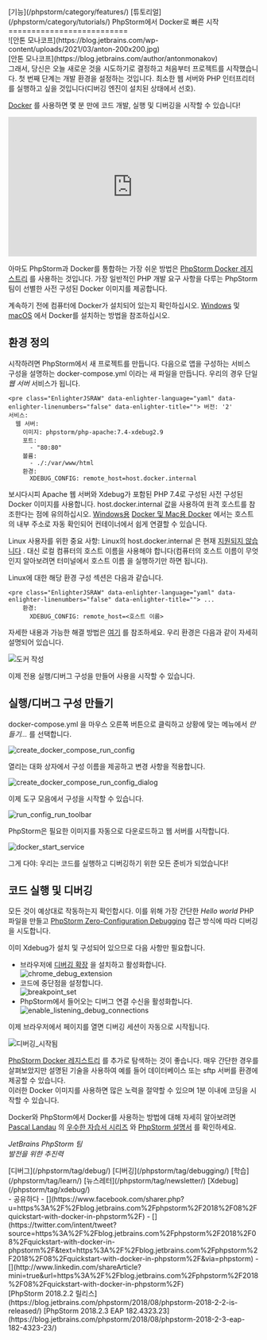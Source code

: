 <div class="content">[기능](/phpstorm/category/features/) [튜토리얼](/phpstorm/category/tutorials/) PhpStorm에서 Docker로 빠른 시작 
==========================

<div class="post-info">![안톤 모나코프](https://blog.jetbrains.com/wp-content/uploads/2021/03/anton-200x200.jpg)<div class="post-info__text"> [안톤 모나코프](https://blog.jetbrains.com/author/antonmonakov) <time class="publish-date" data-day="28" data-month="08" data-year="2018" datetime="2018-08-28"></time></div></div> 그래서, 당신은 오늘 새로운 것을 시도하기로 결정하고 처음부터 프로젝트를 시작했습니다. 첫 번째 단계는 개발 환경을 설정하는 것입니다. 최소한 웹 서버와 PHP 인터프리터를 실행하고 싶을 것입니다(디버깅 엔진이 설치된 상태에서 선호).

 [Docker](https://www.docker.com/) 를 사용하면 몇 분 만에 코드 개발, 실행 및 디버깅을 시작할 수 있습니다!

<iframe allow="accelerometer; autoplay; clipboard-write; encrypted-media; gyroscope; picture-in-picture" allowfullscreen="" frameborder="0" height="281" src="https://www.youtube.com/embed/bWbXMy_mxxE?feature=oembed" title="PhpStorm에서 Docker로 빠른 시작" width="500"></iframe>

<span id="more-20773"></span>

 아마도 PhpStorm과 Docker를 통합하는 가장 쉬운 방법은 [PhpStorm Docker 레지스트리](https://hub.docker.com/r/phpstorm/) 를 사용하는 것입니다. 가장 일반적인 PHP 개발 요구 사항을 다루는 PhpStorm 팀이 선별한 사전 구성된 Docker 이미지를 제공합니다.

 계속하기 전에 컴퓨터에 Docker가 설치되어 있는지 확인하십시오. [Windows](https://docs.docker.com/docker-for-windows/install/) 및 [macOS](https://docs.docker.com/docker-for-mac/install/) 에서 Docker를 설치하는 방법을 참조하십시오.

 환경 정의
------

 시작하려면 PhpStorm에서 새 프로젝트를 만듭니다. 다음으로 앱을 구성하는 서비스 구성을 설명하는 <span class="lang:default decode:true crayon-inline ">docker-compose.yml</span> 이라는 새 파일을 만듭니다. 우리의 경우 단일 *웹 서버* 서비스가 됩니다.

```
<pre class="EnlighterJSRAW" data-enlighter-language="yaml" data-enlighter-linenumbers="false" data-enlighter-title=""> 버전: '2'
서비스:
  웹 서버:
    이미지: phpstorm/php-apache:7.4-xdebug2.9
    포트:
      - "80:80"
    볼륨:
      - ./:/var/www/html
    환경:
      XDEBUG_CONFIG: remote_host=host.docker.internal
```

  
 보시다시피 Apache 웹 서버와 Xdebug가 포함된 PHP 7.4로 구성된 사전 구성된 Docker 이미지를 사용합니다. <span class="lang:default decode:true crayon-inline">host.docker.internal</span> 값을 사용하여 원격 호스트를 참조한다는 점에 유의하십시오. [Windows용](https://docs.docker.com/docker-for-windows/networking/) [Docker 및 Mac용 Docker](https://docs.docker.com/docker-for-mac/networking/) 에서는 호스트의 내부 주소로 자동 확인되어 컨테이너에서 쉽게 연결할 수 있습니다.

 Linux 사용자를 위한 중요 사항: Linux의 <span class="lang:default decode:true crayon-inline">host.docker.internal</span> 은 현재 [지원되지 않습니다](https://github.com/docker/for-linux/issues/264) . 대신 로컬 컴퓨터의 호스트 이름을 사용해야 합니다(컴퓨터의 호스트 이름이 무엇인지 알아보려면 터미널에서 <span class="lang:default decode:true crayon-inline ">호스트 이름</span> 을 실행하기만 하면 됩니다).

 Linux에 대한 해당 환경 구성 섹션은 다음과 같습니다.

```
<pre class="EnlighterJSRAW" data-enlighter-language="yaml" data-enlighter-linenumbers="false" data-enlighter-title=""> ...
    환경:
      XDEBUG_CONFIG: remote_host=<호스트 이름>
```

  
 자세한 내용과 가능한 해결 방법은 [여기](https://github.com/docker/for-linux/issues/264) 를 참조하세요. 우리 환경은 다음과 같이 자세히 설명되어 있습니다.

![도커 작성](https://blog.jetbrains.com/wp-content/uploads/2018/08/phpstorm-docker-compose-new.png)

 이제 전용 실행/디버그 구성을 만들어 사용을 시작할 수 있습니다.

 실행/디버그 구성 만들기
--------------

 <span class="lang:default decode:true crayon-inline ">docker-compose.yml</span> 을 마우스 오른쪽 버튼으로 클릭하고 상황에 맞는 메뉴에서 *만들기…* 를 선택합니다.

![create_docker_compose_run_config](https://blog.jetbrains.com/wp-content/uploads/2018/08/phpstorm-create_docker_compose_run_config.png)

 열리는 대화 상자에서 구성 이름을 제공하고 변경 사항을 적용합니다.

![create_docker_compose_run_config_dialog](https://blog.jetbrains.com/wp-content/uploads/2018/08/phpstorm-create_docker_compose_run_config_dialog.png)

 이제 도구 모음에서 구성을 시작할 수 있습니다.

![run_config_run_toolbar](https://blog.jetbrains.com/wp-content/uploads/2018/08/phpstorm-run_config_run_toolbar.png)

 PhpStorm은 필요한 이미지를 자동으로 다운로드하고 웹 서버를 시작합니다.

![docker_start_service](https://blog.jetbrains.com/wp-content/uploads/2018/08/phpstorm-docker_start_service-new.png)

 그게 다야: 우리는 코드를 실행하고 디버깅하기 위한 모든 준비가 되었습니다!

 코드 실행 및 디버깅
------------

 모든 것이 예상대로 작동하는지 확인합시다. 이를 위해 가장 간단한 *Hello world* PHP 파일을 만들고 [PhpStorm Zero-Configuration Debugging](https://www.jetbrains.com/help/phpstorm/zero-configuration-debugging.html) 접근 방식에 따라 디버깅을 시도합니다.

 이미 Xdebug가 설치 및 구성되어 있으므로 다음 사항만 필요합니다.

- 브라우저에 [디버깅 확장](https://www.jetbrains.com/help/phpstorm/browser-debugging-extensions.html) 을 설치하고 활성화합니다. ![chrome_debug_extension](https://blog.jetbrains.com/wp-content/uploads/2018/08/phpstorm-chrome_debug_extension.png)
- 코드에 중단점을 설정합니다.   
    ![breakpoint_set](https://blog.jetbrains.com/wp-content/uploads/2018/08/phpstorm-breakpoint_set.png)
- PhpStorm에서 들어오는 디버그 연결 수신을 활성화합니다. ![enable_listening_debug_connections](https://blog.jetbrains.com/wp-content/uploads/2018/08/phpstorm-enable_listening_debug_connections.png)

 이제 브라우저에서 페이지를 열면 디버깅 세션이 자동으로 시작됩니다.

![디버깅_시작됨](https://blog.jetbrains.com/wp-content/uploads/2018/08/phpstorm-debugging_started.png)

 [PhpStorm Docker 레지스트리](https://hub.docker.com/u/phpstorm/) 를 추가로 탐색하는 것이 좋습니다. 매우 간단한 경우를 살펴보았지만 설명된 기술을 사용하여 예를 들어 데이터베이스 또는 sftp 서버를 환경에 제공할 수 있습니다.  
 이러한 Docker 이미지를 사용하면 많은 노력을 절약할 수 있으며 1분 이내에 코딩을 시작할 수 있습니다.

 Docker와 PhpStorm에서 Docker를 사용하는 방법에 대해 자세히 알아보려면 [Pascal Landau](https://www.pascallandau.com/about/) 의 [우수한 자습서 시리즈](https://www.pascallandau.com/blog/php-php-fpm-and-nginx-on-docker-in-windows-10/) 와 [PhpStorm 설명서](https://www.jetbrains.com/help/phpstorm/docker.html) 를 확인하세요.

 *JetBrains PhpStorm 팀*  
 *발전을 위한 추진력*

<div class="content__row"><div class="tag-list"> [디버그](/phpstorm/tag/debug/) [디버깅](/phpstorm/tag/debugging/) [학습](/phpstorm/tag/learn/) [뉴스레터](/phpstorm/tag/newsletter/) [Xdebug](/phpstorm/tag/xdebug/)</div>- <span>공유하다</span>
- [](https://www.facebook.com/sharer.php?u=https%3A%2F%2Fblog.jetbrains.com%2Fphpstorm%2F2018%2F08%2Fquickstart-with-docker-in-phpstorm%2F)
- [](https://twitter.com/intent/tweet?source=https%3A%2F%2Fblog.jetbrains.com%2Fphpstorm%2F2018%2F08%2Fquickstart-with-docker-in-phpstorm%2F&text=https%3A%2F%2Fblog.jetbrains.com%2Fphpstorm%2F2018%2F08%2Fquickstart-with-docker-in-phpstorm%2F&via=phpstorm)
- [](http://www.linkedin.com/shareArticle?mini=true&url=https%3A%2F%2Fblog.jetbrains.com%2Fphpstorm%2F2018%2F08%2Fquickstart-with-docker-in-phpstorm%2F)

</div><div class="content__pagination"> [PhpStorm 2018.2.2 릴리스](https://blog.jetbrains.com/phpstorm/2018/08/phpstorm-2018-2-2-is-released/) [PhpStorm 2018.2.3 EAP 182.4323.23](https://blog.jetbrains.com/phpstorm/2018/08/phpstorm-2018-2-3-eap-182-4323-23/)</div></div><div class="container comments-container"><div class="content"><div id="remark42"></div></div></div>